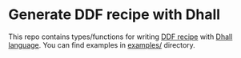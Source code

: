 # Generate DDF recipe with Dhall

This repo contains types/functions for writing [DDF recipe](https://ddf-utils.readthedocs.io/en/latest/recipe.html) with [Dhall language](https://dhall-lang.org/). You can find examples in [examples/](https://github.com/semio/dhall-ddf-recipe/tree/master/examples) directory.

